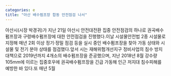 ```yaml
---
categories: e
title: "아산 배수펌프장 합동 안전점검 나서"
---
```

아산시(시장 박경귀)가 지난 21일 아산시 안전대전환 집중 안전점검의 하나로 권곡배수펌프장과 구령배수펌프장에 대한 안전점검을 진행했다.이날 시설물안전법 2종 시설물로 지정해 매년 2회 이상 정기·정밀 점검 등을 실시 중인 배수펌프장을 찾아 가동 상태와 시설물 및 전기 분야 상태를 점검했다.앞서 시는 재해위험개선지구 정비사업의 침수 방지 대책으로 2019년까지 4개소의 배수펌프장을 준공했으며, 지난 2018년 8월 강수량 105mm에 이르는 집중호우에 권곡배수펌프장을 긴급 가동해 인근 저지대 침수피해를 예방한 바 있다.또 매년 5월